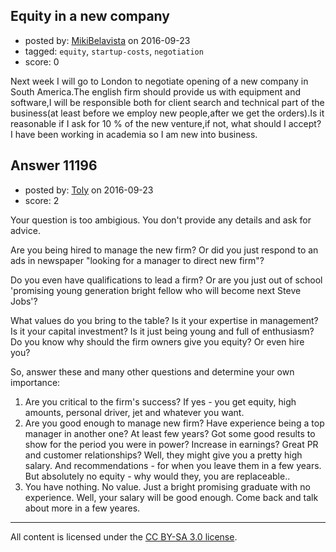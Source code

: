 ## Equity in a new company

- posted by: [MikiBelavista](https://stackexchange.com/users/2385436/mikibelavista) on 2016-09-23
- tagged: `equity`, `startup-costs`, `negotiation`
- score: 0

Next week I will go to London to negotiate opening of a new company in South America.The english firm should provide us with equipment and software,I will be responsible both for client search and technical part of the business(at least before we employ new people,after we get the orders).Is it reasonable if I ask for 10 % of the new venture,if not, what should I accept?
I have been working in academia so I am new into business.


## Answer 11196

- posted by: [Toly](https://stackexchange.com/users/2234012/toly) on 2016-09-23
- score: 2

Your question is too ambigious. You don't provide any details and ask for advice. 

Are you being hired to manage the new firm? Or did you just respond to an ads in newspaper "looking for a manager to direct new firm"? 

Do you even have qualifications to lead a firm? Or are you just out of school 'promising young generation bright fellow who will become next Steve Jobs'?

What values do you bring to the table? Is it your expertise in management? Is it your capital investment? Is it just being young and full of enthusiasm? Do you know why should the firm owners give you equity? Or even hire you?

So, answer these and many other questions and determine your own importance: 

1. Are you critical to the firm's success? If yes - you get equity, high amounts, personal driver, jet and whatever you want.
2. Are you good enough to manage new firm? Have experience being a top manager in another one? At least few years? Got some good results to show for the period you were in power? Increase in earnings? Great PR and customer relationships? Well, they might give you a pretty high salary. And recommendations - for when you leave them in a few years. But absolutely no equity - why would they, you are replaceable..
3. You have nothing. No value. Just a bright promising graduate with no experience. Well, your salary will be good enough. Come back and talk about more in a few yeares.



---

All content is licensed under the [CC BY-SA 3.0 license](https://creativecommons.org/licenses/by-sa/3.0/).

